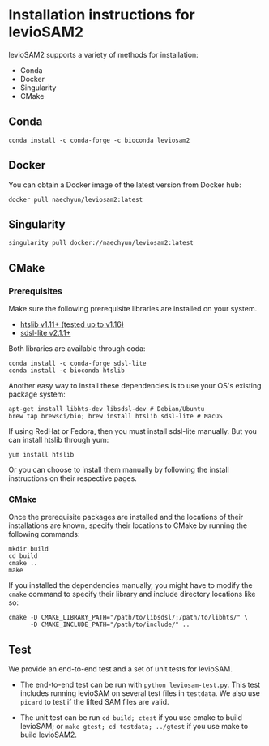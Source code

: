 # Installation instructions for levioSAM2

levioSAM2 supports a variety of methods for installation:

- Conda
- Docker
- Singularity
- CMake

## Conda

```
conda install -c conda-forge -c bioconda leviosam2
```

## Docker

You can obtain a Docker image of the latest version from Docker hub:

```
docker pull naechyun/leviosam2:latest
```

## Singularity

```
singularity pull docker://naechyun/leviosam2:latest
```

## CMake

### Prerequisites

Make sure the following prerequisite libraries are installed on your system. 

- [htslib v1.11+ (tested up to v1.16)](https://github.com/samtools/htslib)
- [sdsl-lite v2.1.1+](https://github.com/simongog/sdsl-lite/)

Both libraries are available through coda:
```
conda install -c conda-forge sdsl-lite
conda install -c bioconda htslib
```

Another easy way to install these dependencies is to use your OS's existing package system:
```
apt-get install libhts-dev libsdsl-dev # Debian/Ubuntu
brew tap brewsci/bio; brew install htslib sdsl-lite # MacOS
```

If using RedHat or Fedora, then you must install sdsl-lite manually. But you can install htslib through yum:
```
yum install htslib
```

Or you can choose to install them manually by following the install instructions on their respective pages.

### CMake 

Once the prerequisite packages are installed and the locations of their installations are known, specify their locations
to CMake by running the following commands:

```
mkdir build
cd build
cmake ..
make
```

If you installed the dependencies manually, you might have to modify the `cmake` command to specify their library and
include directory locations like so:

```
cmake -D CMAKE_LIBRARY_PATH="/path/to/libsdsl/;/path/to/libhts/" \
      -D CMAKE_INCLUDE_PATH="/path/to/include/" ..
```


## Test

We provide an end-to-end test and a set of unit tests for levioSAM.

- The end-to-end test can be run with `python leviosam-test.py`. This test includes running levioSAM on several test files in `testdata`. We also use `picard` to test if the lifted SAM files are valid.

- The unit test can be run `cd build; ctest` if you use cmake to build levioSAM; or `make gtest; cd testdata; ../gtest` if you use make to build levioSAM2.
